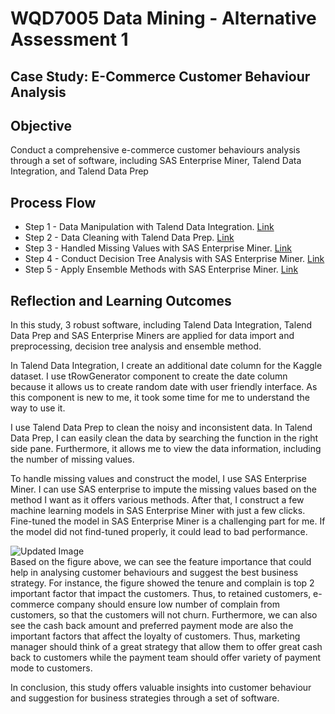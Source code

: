 # WQD7005 Data Mining - Alternative Assessment 1
## Case Study: E-Commerce Customer Behaviour Analysis
## Objective
Conduct a comprehensive e-commerce customer behaviours analysis through a set of software, including SAS Enterprise Miner, Talend Data Integration, and Talend Data Prep

## Process Flow
- Step 1 - Data Manipulation with Talend Data Integration. [Link](https://github.com/weilai0807/WQD7005_AA1/blob/main/Talend%20Data%20Integration/README.md)
- Step 2 - Data Cleaning with Talend Data Prep. [Link](https://github.com/weilai0807/WQD7005_AA1/blob/main/Talend%20Data%20Prep/README.md)
- Step 3 - Handled Missing Values with SAS Enterprise Miner. [Link](https://github.com/weilai0807/WQD7005_AA1/blob/main/SAS%20Enterprise%20Miner/Data%20Imputation.md)
- Step 4 - Conduct Decision Tree Analysis with SAS Enterprise Miner. [Link](https://github.com/weilai0807/WQD7005_AA1/blob/main/SAS%20Enterprise%20Miner/Decision%20Tree%20Analysis.md)
- Step 5 - Apply Ensemble Methods with SAS Enterprise Miner. [Link](https://github.com/weilai0807/WQD7005_AA1/blob/main/SAS%20Enterprise%20Miner/Ensemble%20Methods.md)

## Reflection and Learning Outcomes
In this study, 3 robust software, including Talend Data Integration, Talend Data Prep and SAS Enterprise Miners are applied for data import and preprocessing, decision tree analysis and ensemble method.  

In Talend Data Integration, I create an additional date column for the Kaggle dataset. I use tRowGenerator component to create the date column because it allows us to create random date with user friendly interface. As this component is new to me, it took some time for me to understand the way to use it.  

I use Talend Data Prep to clean the noisy and inconsistent data. In Talend Data Prep, I can easily clean the data by searching the function in the right side pane. Furthermore, it allows me to view the data information, including the number of missing values.  

To handle missing values and construct the model, I use SAS Enterprise Miner. I can use SAS enterprise to impute the missing values based on the method I want as it offers various methods. After that, I construct a few machine learning models in SAS Enterprise Miner with just a few clicks. Fine-tuned the model in SAS Enterprise Miner is a challenging part for me. If the model did not find-tuned properly, it could lead to bad performance.  

![Updated Image](https://github.com/weilai0807/WQD7005_AA1/blob/main/SAS%20Enterprise%20Miner/DecisionTreeResult_2.png)  
Based on the figure above, we can see the feature importance that could help in analysing customer behaviours and suggest the best business strategy. For instance, the figure showed the tenure and complain is top 2 important factor that impact the customers. Thus, to retained customers, e-commerce company should ensure low number of complain from customers, so that the customers will not churn. Furthermore, we can also see the cash back amount and preferred payment mode are also the important factors that affect the loyalty of customers. Thus, marketing manager should think of a great strategy that allow them to offer great cash back to customers while the payment team should offer variety of payment mode to customers.  

In conclusion, this study offers valuable insights into customer behaviour and suggestion for business strategies through a set of software.  

